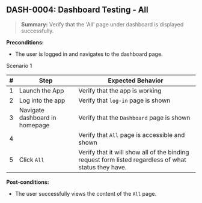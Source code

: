 ## **DASH-0004:** Dashboard Testing - All 

> **Summary:** Verify that the 'All' page under dashboard is displayed successfully.  <br>

**Preconditions:** 
- The user is logged in and navigates to the dashboard page.

Scenario 1 

 | \# | Step | Expected Behavior | 
 |----|------|-------------------| 
 |  1 |Launch the App   | Verify that the app is working| 
 |  2 |Log into the app      | Verify that `log-in` page is shown  | 
 |  3 |Navigate dashboard in homepage     | Verify that the `Dashboard` page is shown   | 
 |  4 |      | Verify that `All` page is accessible and shown    |
 |  5 |Click `All`      | Verify that it will show all of the binding request form listed regardless of what status they have.    | 


**Post-conditions:**  

- The user successfully views the content of the `All` page.